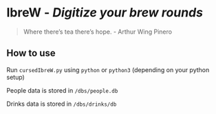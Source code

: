 # IbreW - *Digitize your brew rounds*
>Where there’s tea there’s hope. - Arthur Wing Pinero

## How to use
Run `cursedIbreW.py` using `python` or `python3` (depending on your python setup)

People data is stored in `/dbs/people.db`

Drinks data is stored in `/dbs/drinks/db`

